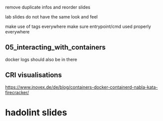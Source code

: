 remove duplicate infos and reorder slides

lab slides do not have the same look and feel

make use of tags everywhere
make sure entrypoint/cmd used properly everywhere

## 05_interacting_with_containers
docker logs should also be in there

## CRI visualisations
https://www.inovex.de/de/blog/containers-docker-containerd-nabla-kata-firecracker/

# hadolint slides